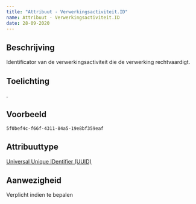 ```yaml
---
title: "Attribuut - Verwerkingsactiviteit.ID"
name: Attribuut - Verwerkingsactiviteit.ID
date: 28-09-2020
---
```


## Beschrijving
Identificator van de verwerkingsactiviteit die de verwerking rechtvaardigt.

## Toelichting
.

## Voorbeeld
`5f0bef4c-f66f-4311-84a5-19e8bf359eaf`

## Attribuuttype
[Universal Unique IDentifier (UUID)](../attribuuttypen/UUID.md)

## Aanwezigheid
Verplicht indien te bepalen
